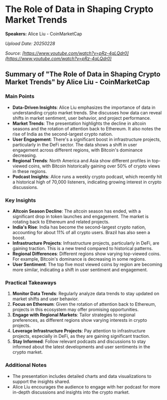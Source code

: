 # The Role of Data in Shaping Crypto Market Trends

**Speakers:** Alice Liu - CoinMarketCap


*Upload Date: 20250228*

*Source: [https://www.youtube.com/watch?v=pRz-4qLQdr0](https://www.youtube.com/watch?v=pRz-4qLQdr0)*

## Summary of "The Role of Data in Shaping Crypto Market Trends" by Alice Liu - CoinMarketCap

### Main Points

- **Data-Driven Insights**: Alice Liu emphasizes the importance of data in understanding crypto market trends. She discusses how data can reveal shifts in market sentiment, user behavior, and project performance.
- **Market Trends**: The presentation highlights the decline in altcoin seasons and the rotation of attention back to Ethereum. It also notes the rise of India as the second-largest crypto nation.
- **User Engagement**: There's a significant boost in infrastructure projects, particularly in the DeFi sector. The data shows a shift in user engagement across different regions, with Bitcoin's dominance decreasing.
- **Regional Trends**: North America and Asia show different profiles in top-viewed coins, with Bitcoin historically gaining over 50% of crypto views in these regions.
- **Podcast Insights**: Alice runs a weekly crypto podcast, which recently hit a historical high of 70,000 listeners, indicating growing interest in crypto discussions.

### Key Insights

- **Altcoin Season Decline**: The altcoin season has ended, with a significant drop in token launches and engagement. The market is rotating back to Ethereum and related projects.
- **India's Rise**: India has become the second-largest crypto nation, accounting for about 11% of all crypto users. Brazil has also seen a boost.
- **Infrastructure Projects**: Infrastructure projects, particularly in DeFi, are gaining traction. This is a new trend compared to historical patterns.
- **Regional Differences**: Different regions show varying top-viewed coins. For example, Bitcoin's dominance is decreasing in some regions.
- **User Sentiment**: The top five most viewed coins by region are becoming more similar, indicating a shift in user sentiment and engagement.

### Practical Takeaways

1. **Monitor Data Trends**: Regularly analyze data trends to stay updated on market shifts and user behavior.
2. **Focus on Ethereum**: Given the rotation of attention back to Ethereum, projects in this ecosystem may offer promising opportunities.
3. **Engage with Regional Markets**: Tailor strategies to regional preferences, as different regions show varying interests in crypto projects.
4. **Leverage Infrastructure Projects**: Pay attention to infrastructure projects, especially in DeFi, as they are gaining significant traction.
5. **Stay Informed**: Follow relevant podcasts and discussions to stay informed about the latest developments and user sentiments in the crypto market.

### Additional Notes

- The presentation includes detailed charts and data visualizations to support the insights shared.
- Alice Liu encourages the audience to engage with her podcast for more in-depth discussions and insights into the crypto market.